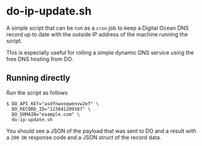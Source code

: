 # do-ip-update.sh

A simple script that can be run as a `cron` job to keep a Digital Ocean DNS record 
up to date with the outside IP address of the machine running the script. 

This is especially useful for rolling a simple dynamic DNS service using the free 
DNS hosting from DO.

## Running directly

Run the script as follows

    $ DO_API_KEY="asdfnwvoqwenvw2ef" \
      DO_RECORD_ID="123841209387" \
      DO_DOMAIN="example.com" \
      do-ip-update.sh

You should see a JSON of the payload that was sent to DO and a result
with a `200 OK` response code and a JSON struct of the record data.
